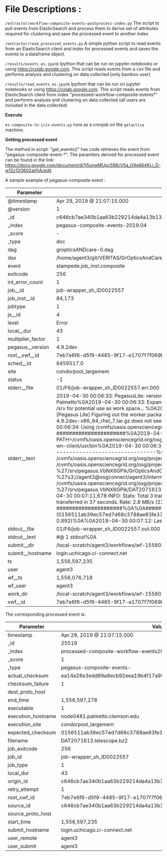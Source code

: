 

# File Descriptions :
```/extractor/workflow-composite-events-postprocess-index.py``` The script to pull events from ElasticSearch and process them to derive set of attributes required for clustering and save the processed event to another index

```/extractor/read_processed_events.py``` A simple python script to read events from an ElasticSearch client and index for processed events and saves the events to a dataframe object.

```/results/events_es.ipynb```  Ipython that can be run on jupyter notebooks or using <https://colab.google.com>. This script reads events from a csv file and performs analysis and clustering on data collected (only bamboo user)

```/results/read_events_es.ipynb```   Ipython that can be run on jupyter notebooks or using <https://colab.google.com>. This script reads events from ElasticSearch client from index "processed-workflow-composite-events*" and performs analysis and clustering on data collected (all users are included in the data collected)


**Execute**

`es-composite-to-iris-events.py` runs as a cronjob on the `galactica` machine.

**Getting processed event**

The method in script: "get_events()" has code retrieves the event from "pegasus-composite-event-\*". The paramters derived for processed event
can be found in the link:
<https://docs.google.com/document/d/1j5unwMUpc588cV5a_G9g664KLj_D-w12z12G602aVhA/edit>

A sample example of pegasus-composite event :

| Parameter| Value|
| ---------- | ------ |
| @timestamp |  Apr 29, 2019 @ 21:07:15.000 |
| @version   |		1                  | 
| \_id       |  c646cb7ae340b1aa63b229214da4a13b13d75f1e
| \_index    |  pegasus-composite-events-2019.04
| \_score    |	 - 
| \_type     |  doc
| dag	     |  gropticsANDcare-0.dag
| dax	     |  /home/agent3/git/VERITAS/GrOpticsAndCareCombined/dax.xml
| event	     | stampede.job_inst.composite
| exitcode   | 256
| int_error_count | 1 |
| job__id |job-wrapper_sh_ID0022557 |
|job_inst__id | 84,173 |
| jobtype | 1
| js__id  | 	4
| level |	Error
| local__dur |	43
| multiplier_factor | 1
| pegasus__version | 4.9.2dev
| root__xwf__id	| 7eb7e6f6-d5f9-4485-9f17-e1707f7f069b
| sched__id	| 6459517.0
| site	| condorpool_largemem
| status	| -1
stderr__file |	01/F6/job-wrapper_sh_ID0022557.err.000
stderr__text |	2019-04-30 00:06:33: PegasusLite: version 4.9.2dev%0A2019-04-30 00:06:33: Executing on host node0481.palmetto.clemson.edu OSG_SITE_NAME=osg-ce GLIDEIN_Site=Clemson GLIDEIN_ResourceName=Clemson-Palmetto%0A2019-04-30 00:06:33: Expanded $S3CFG_staging to /srv/s3cfg%0A%0A########################[Pegasus Lite] Setting up workdir ########################%0A2019-04-30 00:06:33: Checking /srv for potential use as work space... %0A2019-04-30 00:06:33:   Workdir is /srv/pegasus.VbNX6GPik - 20G available%0A2019-04-30 00:06:33: Changing cwd to /srv/pegasus.VbNX6GPik%0A%0A##############[Pegasus Lite] Figuring out the worker package to use ##############%0A2019-04-30 00:06:33: The job contained a Pegasus worker package%0A2019-04-30 00:06:34: Warning: worker package pegasus-worker-4.9.2dev-x86_64_rhel_7.tar.gz does not seem to match the system x86_64_rhel_6%0A2019-04-30 00:06:34: Warning: Pegasus binaries in /usr/bin do not match Pegasus version used for current workflow%0A2019-04-30 00:06:34: Using /cvmfs/oasis.opensciencegrid.org/osg/projects/pegasus/worker/4.9.2dev/x86_64_rhel_6 as worker package%0A%0A###################### Staging in input data and executables ######################%0A2019-04-30 00:06:35,064    INFO:  Reading URL pairs from stdin%0A2019-04-30 00:06:35,067    INFO:  3 transfers loaded%0A2019-04-30 00:06:35,067    INFO:  PATH=/cvmfs/oasis.opensciencegrid.org/osg/projects/pegasus/worker/4.9.2dev/x86_64_rhel_6/bin:/cvmfs/oasis.opensciencegrid.org/osg/modules/lua/bin:/bin:/sbin:/usr/bin:/usr/sbin:/usr/local/bin:/usr/local/sbin:/software/osg-wn-client/usr/bin%0A2019-04-30 00:06:35,067    INFO:  LD_LIBRARY_PATH=/host-libs:/software/osg-wn-client/usr/lib%0A2019-04-30 00:06:35,184    INFO:  --------------------------------------------------------------------------------%0A2019-04-30 00:06:35,184    INFO:  Starting transfers - attempt 1%0A2019-04-30 00:06:37,188    INFO:  Tool found: pegasus-s3   Version: N/A   Path: /cvmfs/oasis.opensciencegrid.org/osg/projects/pegasus/worker/4.9.2dev/x86_64_rhel_6/bin/pegasus-s3%0A2019-04-30 00:06:37,188    INFO:  /cvmfs/oasis.opensciencegrid.org/osg/projects/pegasus/worker/4.9.2dev/x86_64_rhel_6/bin/pegasus-s3 get %27s3://agent3@osgconnect/agent3/intermediate/wf-1556036485/00/00/GrOpticsAndCare.tar.gz%27 %27/srv/pegasus.VbNX6GPik/GrOpticsAndCare.tar.gz%27%0A2019-04-30 00:06:39,628    INFO:  /cvmfs/oasis.opensciencegrid.org/osg/projects/pegasus/worker/4.9.2dev/x86_64_rhel_6/bin/pegasus-s3 get %27s3://agent3@osgconnect/agent3/intermediate/wf-1556036485/00/00/job-wrapper.sh%27 %27/srv/pegasus.VbNX6GPik/job-wrapper.sh%27%0A2019-04-30 00:06:40,208    INFO:  /cvmfs/oasis.opensciencegrid.org/osg/projects/pegasus/worker/4.9.2dev/x86_64_rhel_6/bin/pegasus-s3 get %27s3://agent3@osgconnect/agent3/intermediate/wf-1556036485/01/F6/DAT2071613.telescope.bz2%27 %27/srv/pegasus.VbNX6GPik/DAT2071613.telescope.bz2%27%0A2019-04-30 00:07:11,677    INFO:  --------------------------------------------------------------------------------%0A2019-04-30 00:07:11,678    INFO:  Stats: Total 3 transfers, 102.9 MB transferred in 37 seconds. Rate: 2.8 MB/s (22.5 Mb/s)%0A2019-04-30 00:07:11,678    INFO:         Between sites staging->condorpool_largemem : 3 transfers, 102.9 MB transferred in 37 seconds. Rate: 2.8 MB/s (22.5 Mb/s)%0A2019-04-30 00:07:11,678    INFO:  All transfers completed successfully.%0A%0A##################### Setting the xbit for executables staged #####################%0A%0A##################### Checking file integrity for input files #####################%0AIntegrity check: DAT2071613.telescope.bz2: Expected checksum (0156511ab39ec57ed7d68c3788ae83fe37bc8c485ef6a85dc1e2b4cb33ca1686) does not match the calculated checksum (ea14a28e3edd89a8ecb92eea19b4f17a99d2bf7dd2a831e7d935234fda4c1589) (timing: 0.892)%0A%0A2019-04-30 00:07:12: Last command exited with 1%0A2019-04-30 00:07:12: /srv/pegasus.VbNX6GPik cleaned up%0APegasusLite: exitcode 1%0A
| stdout__file |	01/F6/job-wrapper_sh_ID0022557.out.000
| stdout__text	| #@ 1 stdout%0A
| submit__dir	| /local-scratch/agent3/workflows/wf-1556036485
| submit__hostname |	login.uchicago.ci-connect.net
| ts	| 1,556,597,235
| user	| agent3
| wf__ts	| 1,556,076,718
| wf_user	| agent3
| work_dir	| /local-scratch/agent3/workflows/wf-1556036485
| xwf__id	| 7eb7e6f6-d5f9-4485-9f17-e1707f7f069b

The corresponding processed event is: 

|Parameter| Value|
|---------| ---- |
|timestamp| Apr 29, 2019 @ 21:07:15.000
| \_id|25519
|\_index |	processed-composite-workflow-events2019.04.30
|\_score |	1
|\_type |	pegasus-composite-events-
| actual_checksum| ea14a28e3edd89a8ecb92eea19b4f17a99d2bf7dd2a831e7d935234fda4c1589
|checksum_failure |	1
|dest_proto_host |	
| end_time | 1,556,597,278
| executable |	1
| execution_hostname |	node0481.palmetto.clemson.edu
| execution_site  | 	condorpool_largemem
| expected_checksum  |	0156511ab39ec57ed7d68c3788ae83fe37bc8c485ef6a85dc1e2b4cb33ca1686
| filename |	DAT2071613.telescope.bz2
| job_exitcode | 256
| job_id |	job-wrapper_sh_ID0022557
| job_type | 1
| local_dur|	43
|  origin_id |	c646cb7ae340b1aa63b229214da4a13b13d75f1e
|  retry_attempt | 1
| root_xwf_id	| 7eb7e6f6-d5f9-4485-9f17-e1707f7f069b
|  source_id	| c646cb7ae340b1aa63b229214da4a13b13d75f1e
|  source_proto_host |	
|  start_time	| 1,556,597,235
| submit_hostname | login.uchicago.ci-connect.net
| user_remote	| agent3
|  user_submit	| agent3
```
